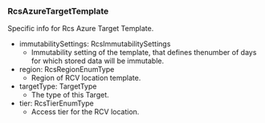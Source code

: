 ### RcsAzureTargetTemplate
Specific info for Rcs Azure Target Template.

- immutabilitySettings: RcsImmutabilitySettings
  - Immutability setting of the template, that defines thenumber of days for which stored data will be immutable.
- region: RcsRegionEnumType
  - Region of RCV location template.
- targetType: TargetType
  - The type of this Target.
- tier: RcsTierEnumType
  - Access tier for the RCV location.
